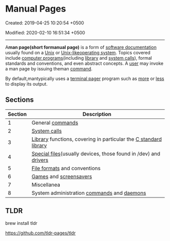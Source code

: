 # Manual Pages

Created: 2019-04-25 10:20:54 +0500

Modified: 2020-02-10 16:51:34 +0500

---

A**man page(short formanual page)** is a form of [software documentation](https://en.wikipedia.org/wiki/Software_documentation) usually found on a [Unix](https://en.wikipedia.org/wiki/Unix) or [Unix-like](https://en.wikipedia.org/wiki/Unix-like)[operating system](https://en.wikipedia.org/wiki/Operating_System). Topics covered include [computer programs](https://en.wikipedia.org/wiki/Computer_program)(including [library](https://en.wikipedia.org/wiki/Library_(computing)) and [system calls](https://en.wikipedia.org/wiki/System_call)), formal standards and conventions, and even abstract concepts. A [user](https://en.wikipedia.org/wiki/User_(computing)) may invoke a man page by issuing theman [command](https://en.wikipedia.org/wiki/Command_(computing)).

By default,mantypically uses a [terminal pager](https://en.wikipedia.org/wiki/Terminal_pager) program such as [more](https://en.wikipedia.org/wiki/More_(command)) or [less](https://en.wikipedia.org/wiki/Less_(Unix)) to display its output.

## Sections

| **Section** | **Description**                                                                                                                                                           |
|------------|------------------------------------------------------------|
| 1           | General [commands](https://en.wikipedia.org/wiki/Command_(computing))                                                                                                     |
| 2           | [System calls](https://en.wikipedia.org/wiki/System_call)                                                                                                                 |
| 3           | [Library](https://en.wikipedia.org/wiki/Library_(computing)) functions, covering in particular the [C standard library](https://en.wikipedia.org/wiki/C_standard_library) |
| 4           | [Special files](https://en.wikipedia.org/wiki/Special_file)(usually devices, those found in /dev) and [drivers](https://en.wikipedia.org/wiki/Device_driver)             |
| 5           | [File formats](https://en.wikipedia.org/wiki/File_format) and conventions                                                                                                 |
| 6           | [Games](https://en.wikipedia.org/wiki/Video_game) and [screensavers](https://en.wikipedia.org/wiki/Screensaver)                                                           |
| 7           | Miscellanea                                                                                                                                                               |
| 8           | System administration [commands](https://en.wikipedia.org/wiki/Command_(computing)) and [daemons](https://en.wikipedia.org/wiki/Daemon_(computer_software))               |

## TLDR

brew install tldr

<https://github.com/tldr-pages/tldr>
